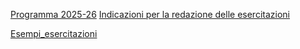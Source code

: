 [Programma 2025-26](2025-26/Programma%202025-26)
[Indicazioni per la redazione delle esercitazioni](regolamento_esercitazioni/Indicazioni%20per%20la%20redazione%20delle%20esercitazioni)

[Esempi_esercitazioni](Esempi_esercitazioni/Esempi_esercitazioni)

